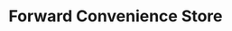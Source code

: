 ---
title: "Forward Convenience Store"
url: /gladwin/forward-convenience-store/
shop: convenience
---
